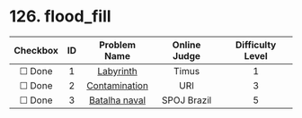 # 126. flood_fill


| Checkbox | ID | Problem Name|Online Judge|Difficulty Level|
|:---:|:---:|:---:|:---:|:---:|
|&#9744; Done|1|[Labyrinth](http://acm.timus.ru/problem.aspx?space=1&num=1033)|Timus|1|
|&#9744; Done|2|[Contamination](https://www.urionlinejudge.com.br/judge/en/problems/view/1583)|URI|3|
|&#9744; Done|3|[Batalha naval](http://br.spoj.com/problems/BATALHA2/)|SPOJ Brazil|5|
